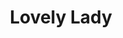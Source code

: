 ---
address: Stationsstraat 86
title: Lovely Lady
city: Waalwijk
zip: 5141 GG
country: Netherlands
lat: 51.686951
lng: 5.067061
phone: 0416-337388
email: info@lovelylady.nl
url: 
---